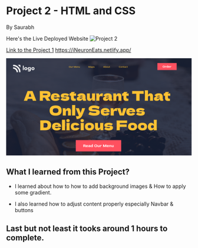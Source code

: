 
# Project 2 - HTML and CSS 

By Saurabh

Here's the Live Deployed Website ![Project 2](https://img.shields.io/badge/Project-2-brightgreen)

[Link to the Project 1]("delisious-food-ineuron-90c064.netlify.app")
https://iNeuronEats.netlify.app/

![Completed Website](./assets/thumbnail.png)

## What I learned from this Project?

- I learned about how to how to add background images & How to apply some gradient.

- I also learned how to adjust content
properly especially Navbar & buttons


## Last but not least it tooks around 1 hours to complete.
